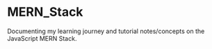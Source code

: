 # MERN_Stack
Documenting my learning journey and tutorial notes/concepts on the JavaScript MERN Stack.

